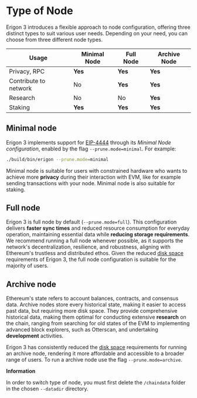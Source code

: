 # Type of Node

Erigon 3 introduces a flexible approach to node configuration, offering three distinct types to suit various user needs. Depending on your need, you can choose from three different node types.

| Usage        | Minimal Node | Full Node | Archive Node |
|--------------|--------------|-----------|--------------|
| Privacy, RPC |    **Yes**   |   **Yes** |    **Yes**   |
| Contribute to network | No  |   **Yes** |    **Yes**   |
| Research     |    No        |    No     |    **Yes**   |
| Staking      |    **Yes**   |  **Yes**  |    **Yes**   |

## Minimal node

Erigon 3 implements support for [EIP-4444](https://eips.ethereum.org/EIPS/eip-4444) through its *Minimal Node configuration*, enabled by the flag `--prune.mode=minimal`. For example:

```bash
./build/bin/erigon --prune.mode=minimal
```

Minimal node is suitable for users with constrained hardware who wants to achieve more **privacy** during their interaction with EVM, like for example sending transactions with your node. Minimal node is also suitable for staking. 

## Full node

Erigon 3 is full node by default (`--prune.mode=full`). This configuration delivers **faster sync times** and reduced resource consumption for everyday operation, maintaining essential data while **reducing storage requirements**. We recommend running a full node whenever possible, as it supports the network's decentralization, resilience, and robustness, aligning with Ethereum's trustless and distributed ethos. Given the reduced [disk space](../getting-started/hw-requirements.md#minimal-node-requirements) requirements of Erigon 3, the full node configuration is suitable for the majority of users.

## Archive node

Ethereum's state refers to account balances, contracts, and consensus data. Archive nodes store every historical state, making it easier to access past data, but requiring more disk space. They provide comprehensive historical data, making them optimal for conducting extensive **research** on the chain, ranging from searching for old states of the EVM to implementing advanced block explorers, such as Otterscan, and undertaking **development** activities.

Erigon 3 has consistently reduced the [disk space](../getting-started/hw-requirements.md#minimal-node-requirements) requirements for running an archive node, rendering it more affordable and accessible to a broader range of users. To run a archive node use the flag `--prune.mode=archive`.

<div class="warning">

**Information**

In order to switch type of node, you must first delete the ```/chaindata``` folder in the chosen ```--datadir``` directory.

</div>
